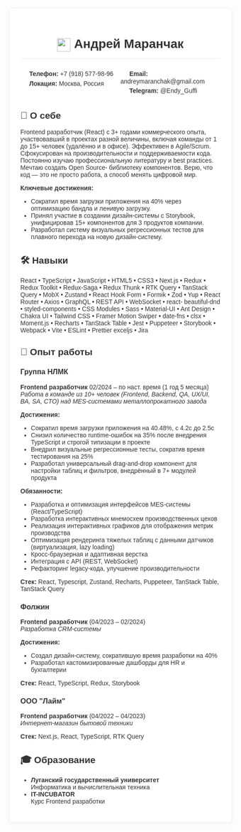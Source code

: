 <div style="background-color: white; padding: 25px; border-radius: 8px; border: 1px solid #eee; box-shadow: 0 2px 10px rgba(0,0,0,0.05); font-family: Arial, sans-serif; color: #333; max-width: 800px; margin: 0 auto;">

<h1 align="center" style="border-bottom: 2px solid #f5f5f5; padding-bottom: 15px; margin-bottom: 20px;">
  <img src="https://img.icons8.com/fluency/48/000000/resume.png" width="30" style="vertical-align: middle;"/>
  Андрей Маранчак
</h1>

<div style="display: flex; justify-content: space-between; margin-bottom: 20px; flex-wrap: wrap;">
  <div style="flex: 1; min-width: 200px;">
    <p style="margin: 5px 0;">
      <img src="https://img.icons8.com/ios-filled/16/555555/phone.png" width="16" style="vertical-align: middle;"/>
      <strong>Телефон:</strong> +7 (918) 577-98-96
    </p>
    <p style="margin: 5px 0;">
      <img src="https://img.icons8.com/ios-filled/16/555555/marker.png" width="16" style="vertical-align: middle;"/>
      <strong>Локация:</strong> Москва, Россия
    </p>
  </div>
  <div style="flex: 1; min-width: 200px;">
    <p style="margin: 5px 0;">
      <img src="https://img.icons8.com/ios-filled/16/555555/email.png" width="16" style="vertical-align: middle;"/>
      <strong>Email:</strong> andreymaranchak@gmail.com
    </p>
    <p style="margin: 5px 0;">
      <img src="https://img.icons8.com/ios-filled/16/555555/telegram-app.png" width="16" style="vertical-align: middle;"/>
      <strong>Telegram:</strong> @Endy_Guffi
    </p>
  </div>
</div>

## 🚀 О себе
Frontend разработчик (React) с 3+ годами коммерческого опыта, участвовавший в проектах разной величины, включая команды
от 1 до 15+ человек (удалённо и в офисе). Эффективен в Agile/Scrum. Сфокусирован на производительности и
поддерживаемости кода. Постоянно изучаю профессиональную литературу и best practices. Мечтаю создать Open Source-
библиотеку компонентов. Верю, что код — это не просто работа, а способ менять цифровой мир.

**Ключевые достижения:**
- Сократил время загрузки приложения на 40% через оптимизацию бандла и ленивую загрузку.
- Принял участие в создании дизайн-системы с Storybook, унифицировав 15+ компонентов для 3 продуктов компании.
- Разработал систему визуальных регрессионных тестов для плавного перехода на новую дизайн-систему.

## 🛠 Навыки
React • TypeScript • JavaScript • HTML5 • CSS3 • Next.js • Redux • Redux Toolkit • Redux-Saga • Redux Thunk • RTK Query • TanStack
Query • MobX • Zustand • React Hook Form • Formik • Zod • Yup • React Router • Axios • GraphQL • REST API • WebSocket • react-
beautiful-dnd • styled-components • CSS Modules • Sass • Material-UI • Ant Design • Chakra UI • Tailwind CSS • Framer Motion
Swiper • date-fns • clsx • Moment.js • Recharts • TanStack Table • Jest • Puppeteer • Storybook • Webpack • Vite • ESLint • Prettier
exceljs • Jira

## 💼 Опыт работы

### Группа НЛМК
**Frontend разработчик** 02/2024 – по наст. время (1 год 5 месяца)
_Работа в команде из 10+ человек (Frontend, Backend, QA, UX/UI, BA, SA, CTO) над MES-системами металлопрокатного завода_

**Достижения:**
- Сократил время загрузки приложения на 40.48%, с 4.2с до 2.5с
- Снизил количество runtime-ошибок на 35% после внедрения TypeScript и строгой типизации в проекте
- Внедрил визуальные регрессионные тесты, сократив время тестирования на 25%
- Разработал универсальный drag-and-drop компонент для настройки таблиц и фильтров, внедрённый в 7+ модулей продукта

**Обязанности:**
- Разработка и оптимизация интерфейсов MES-системы (React/TypeScript)
- Разработка интерактивных мнемосхем производственных цехов
- Реализация интерактивных графиков для отображения метрик производства
- Оптимизация рендеринга тяжелых таблиц с данными датчиков (виртуализация, lazy loading)
- Кросс-браузерная и адаптивная верстка
- Интеграция с API (REST, WebSocket)
- Рефакторинг legacy-кода, улучшение производительности

**Стек:** React, Typescript, Zustand, Recharts, Puppeteer, TanStack Table, TanStack Query

### Фолжин
**Frontend разработчик** (04/2023 – 02/2024)  
_Разработка CRM-системы_

**Достижения:**
- Создал дизайн-систему, сократившую время разработки на 40%
- Разработал кастомизированные дашборды для HR и бухгалтерии

**Стек:** React, TypeScript, Redux, Storybook

### ООО "Лайм"
**Frontend разработчик** (04/2022 – 04/2023)  
_Интернет-магазин бытовой техники_

**Стек:** Next.js, React, TypeScript, RTK Query

## 🎓 Образование
- **Луганский государственный университет**  
  Информатика и вычислительная техника
- **IT-INCUBATOR**  
  Курс Frontend разработки

</div>
